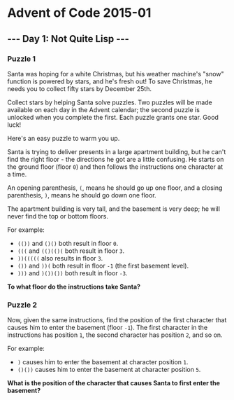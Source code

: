 # Advent of Code 2015-01

## --- Day 1: Not Quite Lisp ---

### Puzzle 1

Santa was hoping for a white Christmas, but his weather machine's "snow"
function is powered by stars, and he's fresh out! To save Christmas, he needs
you to collect fifty stars by December 25th.

Collect stars by helping Santa solve puzzles.  Two puzzles will be made
available on each day in the Advent calendar; the second puzzle is unlocked when
you complete the first.  Each puzzle grants one star.  Good luck!

Here's an easy puzzle to warm you up.

Santa is trying to deliver presents in a large apartment building, but he can't
find the right floor - the directions he got are a little confusing.  He starts
on the ground floor (floor `0`) and then follows the instructions one character
at a time.

An opening parenthesis, `(`, means he should go up one floor, and a closing
parenthesis, `)`, means he should go down one floor.

The apartment building is very tall, and the basement is very deep; he will
never find the top or bottom floors.

For example:

- `(())` and `()()` both result in floor `0`.
- `(((` and `(()(()(` both result in floor `3`.
- `))(((((` also results in floor `3`.
- `())` and `))(` both result in floor `-1` (the first basement level).
- `)))` and `)())())` both result in floor `-3`.

**To what floor do the instructions take Santa?**

### Puzzle 2

Now, given the same instructions, find the position of the first character that
causes him to enter the basement (floor `-1`).  The first character in the
instructions has position `1`, the second character has position `2`, and so on.

For example:

- `)` causes him to enter the basement at character position `1`.  
- `()())` causes him to enter the basement at character position `5`.

**What is the position of the character that causes Santa to first enter the
basement?**
